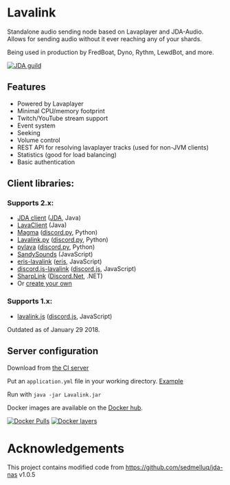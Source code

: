 # Lavalink
Standalone audio sending node based on Lavaplayer and JDA-Audio.
Allows for sending audio without it ever reaching any of your shards.

Being used in production by FredBoat, Dyno, Rythm, LewdBot, and more.

[![JDA guild](https://discordapp.com/api/guilds/125227483518861312/embed.png?style=banner2)](https://discord.gg/jtAWrzU)

## Features
* Powered by Lavaplayer
* Minimal CPU/memory footprint
* Twitch/YouTube stream support
* Event system
* Seeking
* Volume control
* REST API for resolving lavaplayer tracks (used for non-JVM clients)
* Statistics (good for load balancing)
* Basic authentication

## Client libraries:
### Supports 2.x:
* [JDA client](https://github.com/Frederikam/Lavalink/tree/master/LavalinkClient) ([JDA](https://github.com/DV8FromTheWorld/JDA), Java)
* [LavaClient](https://github.com/SamOphis/LavaClient) (Java)
* [Magma](https://github.com/initzx/magma/) ([discord.py](https://github.com/Rapptz/discord.py), Python)
* [Lavalink.py](https://github.com/Devoxin/Lavalink.py) ([discord.py](https://github.com/Rapptz/discord.py), Python)
* [pylava](https://github.com/Pandentia/pylava) ([discord.py](https://github.com/Rapptz/discord.py), Python)
* [SandySounds](https://github.com/MrJohnCoder/SandySounds) (JavaScript)
* [eris-lavalink](https://github.com/briantanner/eris-lavalink) ([eris](https://github.com/abalabahaha/eris), JavaScript)
* [discord.js-lavalink](https://github.com/MrJacz/discord.js-lavalink/) ([discord.js](https://github.com/discordjs/discord.js), JavaScript)
* [SharpLink](https://github.com/Devoxin/SharpLink) ([Discord.Net](https://github.com/RogueException/Discord.Net), .NET)
* Or [create your own](https://github.com/Frederikam/Lavalink/blob/master/IMPLEMENTATION.md)

### Supports 1.x:
* [lavalink.js](https://github.com/briantanner/lavalink.js) ([discord.js](https://github.com/discordjs/discord.js), JavaScript)

Outdated as of January 29 2018.

## Server configuration
Download from [the CI server](https://ci.fredboat.com/viewLog.html?buildId=lastSuccessful&buildTypeId=Lavalink_Build&tab=artifacts&guest=1)

Put an `application.yml` file in your working directory. [Example](https://github.com/Frederikam/Lavalink/blob/master/LavalinkServer/application.yml.example)

Run with `java -jar Lavalink.jar`

Docker images are available on the [Docker hub](https://hub.docker.com/r/fredboat/lavalink/).

[![Docker Pulls](https://img.shields.io/docker/pulls/fredboat/lavalink.svg)](https://hub.docker.com/r/fredboat/lavalink/) [![Docker layers](https://images.microbadger.com/badges/image/fredboat/lavalink:dev.svg)](https://microbadger.com/images/fredboat/lavalink:dev "Get your own image badge on microbadger.com")

# Acknowledgements
This project contains modified code from https://github.com/sedmelluq/jda-nas v1.0.5
